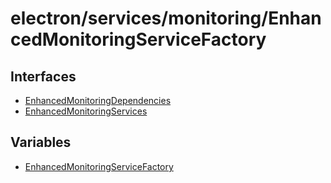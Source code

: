 # electron/services/monitoring/EnhancedMonitoringServiceFactory

## Interfaces

- [EnhancedMonitoringDependencies](interfaces/EnhancedMonitoringDependencies.md)
- [EnhancedMonitoringServices](interfaces/EnhancedMonitoringServices.md)

## Variables

- [EnhancedMonitoringServiceFactory](variables/EnhancedMonitoringServiceFactory.md)
